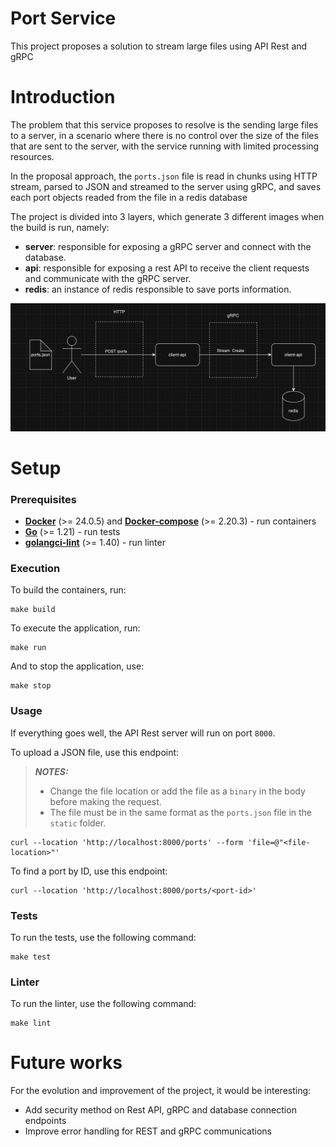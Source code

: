 # Port Service

This project proposes a solution to stream large files using API Rest and gRPC

# Introduction

The problem that this service proposes to resolve is the sending large files to a server, in a scenario where there is no
control over the size of the files that are sent to the server, with the service running with limited processing resources.

In the proposal approach, the `ports.json` file is read in chunks using HTTP stream, parsed to JSON and streamed to the 
server using gRPC, and saves each port objects readed from the file in a redis database


The project is divided into 3 layers, which generate 3 different images when the build is run, namely:
* **server**: responsible for exposing a gRPC server and connect with the database.
* **api**: responsible for exposing a rest API to receive the client requests and communicate with the gRPC server.
* **redis**: an instance of redis responsible to save ports information.


<img src="static/stream-port-file-diagram.png" width="800">

# Setup

### Prerequisites

* [**Docker**](https://www.docker.com/products/docker-desktop/) (>= 24.0.5) and 
[**Docker-compose**](https://docs.docker.com/compose/install/) (>= 2.20.3) - run containers
* [**Go**](https://go.dev/dl/) (>= 1.21) - run tests
* [**golangci-lint**](https://github.com/golangci/golangci-lint) (>= 1.40) - run linter

### Execution

To build the containers, run:
```shell
make build
```

To execute the application, run:
```shell
make run
```

And to stop the application, use:
```shell
make stop
```

### Usage

If everything goes well, the API Rest server will run on port `8000`. 

To upload a JSON file, use this endpoint:

> **_NOTES:_**  
> * Change the file location or add the file as a `binary` in the body before making the request.
> * The file must be in the same format as the `ports.json` file in the `static` folder.

``` curl
curl --location 'http://localhost:8000/ports' --form 'file=@"<file-location>"'

```

To find a port by ID, use this endpoint:

``` curl
curl --location 'http://localhost:8000/ports/<port-id>'
```

### Tests

To run the tests, use the following command:
```shell
make test
```

### Linter

To run the linter, use the following command:
```shell
make lint
```

# Future works
For the evolution and improvement of the project, it would be interesting:

* Add security method on Rest API, gRPC and database connection endpoints
* Improve error handling for REST and gRPC communications



